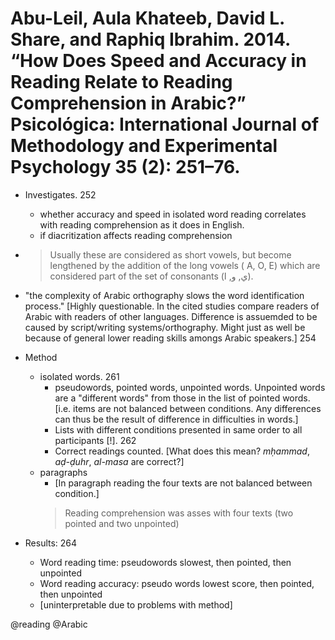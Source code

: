 # Abu-Leil, Aula Khateeb, David L. Share, and Raphiq Ibrahim. 2014. “How Does Speed and Accuracy in Reading Relate to Reading Comprehension in Arabic?” Psicológica: International Journal of Methodology and Experimental Psychology 35 (2): 251–76.

- Investigates. 252
  - whether accuracy and speed in isolated word reading correlates with reading comprehension as it does in English.
  - if diacritization affects reading comprehension

- [Example of terminological mixing of morphemes and graphemses]: 254

  > Usually these are considered as short vowels, but become lengthened by the addition of the long vowels ( A, O, E)
 which are considered part of the set of consonants (ي, و, ا).

- "the complexity of Arabic orthography slows the word identification process." [Highly questionable. In the cited studies compare readers of Arabic with readers of other languages. Difference is assuemded to be caused by script/writing systems/orthography. Might just as well be because of general lower reading skills amongs Arabic speakers.] 254

- Method
  - isolated words. 261
    - pseudowords, pointed words, unpointed words. Unpointed words are a "different words" from those in the list of pointed words. [i.e. items are not balanced between conditions. Any differences can thus be the result of difference in difficulties in words.] 
    - Lists with different conditions presented in same order to all participants [!]. 262
    - Correct readings counted. [What does this mean? *mḥammad*, *aḍ-ḍuhr*, *al-masa* are correct?]
  - paragraphs
    - [In paragraph reading the four texts are not balanced between condition.]
    > Reading comprehension was asses with four texts (two pointed and two unpointed)

- Results:  264
  - Word reading time: pseudowords slowest, then pointed, then unpointed
  - Word reading accuracy: pseudo words lowest score, then pointed, then unpointed
  - [uninterpretable due to problems with method]

@reading
@Arabic
